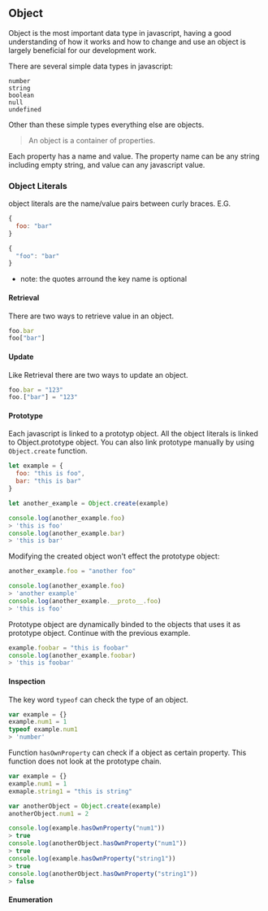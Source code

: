 ## Object
Object is the most important data type in javascript, having a good
understanding of how it works and how to change and use an object is
largely beneficial for our development work.

There are several simple data types in javascript:
```
number
string
boolean
null
undefined
```

Other than these simple types everything else are objects.

> An object is a container of properties.

Each property has a name and value. The property name can be any string
including empty string, and value can any javascript value.

### Object Literals
object literals are the name/value pairs between curly braces.
E.G.
```javascript
{
  foo: "bar"
}

{
  "foo": "bar"
}
```

* note: the quotes arround the key name is optional

#### Retrieval
There are two ways to retrieve value in an object.
```javascript
foo.bar
foo["bar"]
```

#### Update
Like Retrieval there are two ways to update an object.
```javascript
foo.bar = "123"
foo.["bar"] = "123"
```

#### Prototype
Each javascript is linked to a prototyp object. All the object literals
is linked to Object.prototype object. You can also link prototype
manually by using ```Object.create``` function.

```javascript
let example = {
  foo: "this is foo",
  bar: "this is bar"
}

let another_example = Object.create(example)

console.log(another_example.foo)
> 'this is foo'
console.log(another_example.bar)
> 'this is bar'
```

Modifying the created object won't effect the prototype object:

```javascript
another_example.foo = "another foo"

console.log(another_example.foo)
> 'another example'
console.log(another_example.__proto__.foo)
> 'this is foo'
```

Prototype object are dynamically binded to the objects that uses it as
prototype object. Continue with the previous example.
```javascript
example.foobar = "this is foobar"
console.log(another_example.foobar)
> 'this is foobar'
```

#### Inspection
The key word ```typeof``` can check the type of an object.
```javascript
var example = {}
example.num1 = 1
typeof example.num1
> 'number'
```

Function ```hasOwnProperty``` can check if a object as certain property.
This function does not look at the prototype chain.
```javascript
var example = {}
example.num1 = 1
exmaple.string1 = "this is string"

var anotherObject = Object.create(example)
anotherObject.num1 = 2

console.log(example.hasOwnProperty("num1"))
> true
console.log(anotherObject.hasOwnProperty("num1"))
> true
console.log(example.hasOwnProperty("string1"))
> true
console.log(anotherObject.hasOwnProperty("string1"))
> false
```
#### Enumeration
